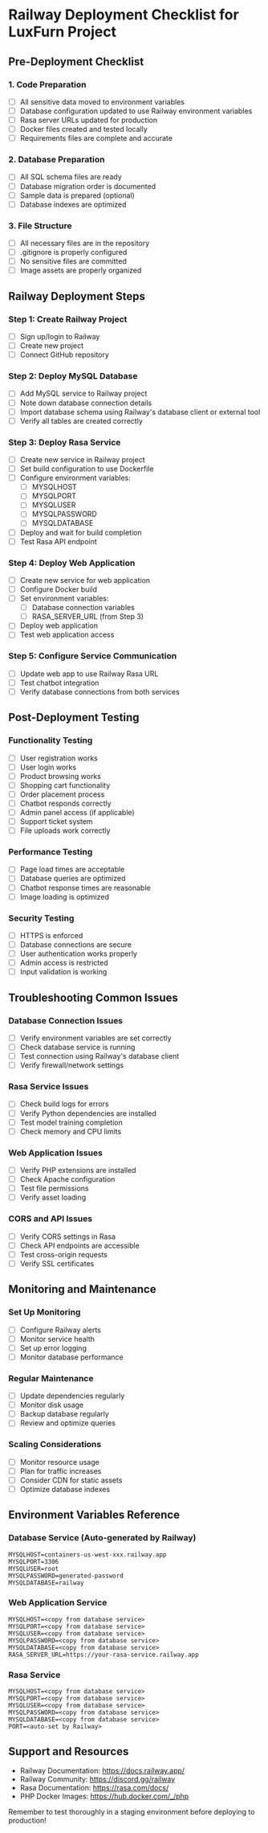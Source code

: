 # Railway Deployment Checklist for LuxFurn Project

## Pre-Deployment Checklist

### 1. Code Preparation
- [ ] All sensitive data moved to environment variables
- [ ] Database configuration updated to use Railway environment variables
- [ ] Rasa server URLs updated for production
- [ ] Docker files created and tested locally
- [ ] Requirements files are complete and accurate

### 2. Database Preparation
- [ ] All SQL schema files are ready
- [ ] Database migration order is documented
- [ ] Sample data is prepared (optional)
- [ ] Database indexes are optimized

### 3. File Structure
- [ ] All necessary files are in the repository
- [ ] .gitignore is properly configured
- [ ] No sensitive files are committed
- [ ] Image assets are properly organized

## Railway Deployment Steps

### Step 1: Create Railway Project
- [ ] Sign up/login to Railway
- [ ] Create new project
- [ ] Connect GitHub repository

### Step 2: Deploy MySQL Database
- [ ] Add MySQL service to Railway project
- [ ] Note down database connection details
- [ ] Import database schema using Railway's database client or external tool
- [ ] Verify all tables are created correctly

### Step 3: Deploy Rasa Service
- [ ] Create new service in Railway project
- [ ] Set build configuration to use Dockerfile
- [ ] Configure environment variables:
  - [ ] MYSQLHOST
  - [ ] MYSQLPORT
  - [ ] MYSQLUSER
  - [ ] MYSQLPASSWORD
  - [ ] MYSQLDATABASE
- [ ] Deploy and wait for build completion
- [ ] Test Rasa API endpoint

### Step 4: Deploy Web Application
- [ ] Create new service for web application
- [ ] Configure Docker build
- [ ] Set environment variables:
  - [ ] Database connection variables
  - [ ] RASA_SERVER_URL (from Step 3)
- [ ] Deploy web application
- [ ] Test web application access

### Step 5: Configure Service Communication
- [ ] Update web app to use Railway Rasa URL
- [ ] Test chatbot integration
- [ ] Verify database connections from both services

## Post-Deployment Testing

### Functionality Testing
- [ ] User registration works
- [ ] User login works
- [ ] Product browsing works
- [ ] Shopping cart functionality
- [ ] Order placement process
- [ ] Chatbot responds correctly
- [ ] Admin panel access (if applicable)
- [ ] Support ticket system
- [ ] File uploads work correctly

### Performance Testing
- [ ] Page load times are acceptable
- [ ] Database queries are optimized
- [ ] Chatbot response times are reasonable
- [ ] Image loading is optimized

### Security Testing
- [ ] HTTPS is enforced
- [ ] Database connections are secure
- [ ] User authentication works properly
- [ ] Admin access is restricted
- [ ] Input validation is working

## Troubleshooting Common Issues

### Database Connection Issues
- [ ] Verify environment variables are set correctly
- [ ] Check database service is running
- [ ] Test connection using Railway's database client
- [ ] Verify firewall/network settings

### Rasa Service Issues
- [ ] Check build logs for errors
- [ ] Verify Python dependencies are installed
- [ ] Test model training completion
- [ ] Check memory and CPU limits

### Web Application Issues
- [ ] Verify PHP extensions are installed
- [ ] Check Apache configuration
- [ ] Test file permissions
- [ ] Verify asset loading

### CORS and API Issues
- [ ] Verify CORS settings in Rasa
- [ ] Check API endpoints are accessible
- [ ] Test cross-origin requests
- [ ] Verify SSL certificates

## Monitoring and Maintenance

### Set Up Monitoring
- [ ] Configure Railway alerts
- [ ] Monitor service health
- [ ] Set up error logging
- [ ] Monitor database performance

### Regular Maintenance
- [ ] Update dependencies regularly
- [ ] Monitor disk usage
- [ ] Backup database regularly
- [ ] Review and optimize queries

### Scaling Considerations
- [ ] Monitor resource usage
- [ ] Plan for traffic increases
- [ ] Consider CDN for static assets
- [ ] Optimize database indexes

## Environment Variables Reference

### Database Service (Auto-generated by Railway)
```
MYSQLHOST=containers-us-west-xxx.railway.app
MYSQLPORT=3306
MYSQLUSER=root
MYSQLPASSWORD=generated-password
MYSQLDATABASE=railway
```

### Web Application Service
```
MYSQLHOST=<copy from database service>
MYSQLPORT=<copy from database service>
MYSQLUSER=<copy from database service>
MYSQLPASSWORD=<copy from database service>
MYSQLDATABASE=<copy from database service>
RASA_SERVER_URL=https://your-rasa-service.railway.app
```

### Rasa Service
```
MYSQLHOST=<copy from database service>
MYSQLPORT=<copy from database service>
MYSQLUSER=<copy from database service>
MYSQLPASSWORD=<copy from database service>
MYSQLDATABASE=<copy from database service>
PORT=<auto-set by Railway>
```

## Support and Resources

- Railway Documentation: https://docs.railway.app/
- Railway Community: https://discord.gg/railway
- Rasa Documentation: https://rasa.com/docs/
- PHP Docker Images: https://hub.docker.com/_/php

Remember to test thoroughly in a staging environment before deploying to production!